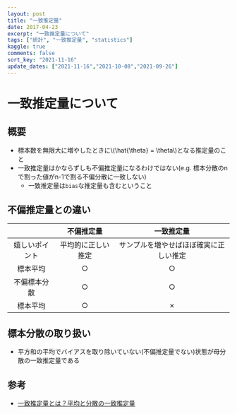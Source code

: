 ```yaml
---
layout: post
title: "一致推定量"
date: 2017-04-23
excerpt: "一致推定量について"
tags: ["統計", "一致推定量", "statistics"]
kaggle: true
comments: false
sort_key: "2021-11-16"
update_dates: ["2021-11-16","2021-10-08","2021-09-26"]
---
```


# 一致推定量について

## 概要
 - 標本数を無限大に増やしたときに\\(\hat{\theta} = \theta\\)となる推定量のこと
 - 一致推定量はかならずしも不偏推定量になるわけではない(e.g. 標本分散のnで割った値がn-1で割る不偏分散に一致しない)
   - 一致推定量は`bias`な推定量も含むということ

## 不偏推定量との違い

|                | 不偏推定量         | 一致推定量                             | 
| :------------: | :----------------: | :------------------------------------: | 
| 嬉しいポイント | 平均的に正しい推定 | サンプルを増やせばほぼ確実に正しい推定 | 
| 標本平均       | ○                 | ○                                     | 
| 不偏標本分散   | ○                 | ○                                     | 
| 標本平均       | ○                 | ✗                                     | 

## 標本分散の取り扱い
 - 平方和の平均でバイアスを取り除いていない(不偏推定量でない)状態が母分散の一致推定量である

## 参考
 - [一致推定量とは？平均と分散の一致推定量](https://ai-trend.jp/basic-study/estimator/consistency/)
